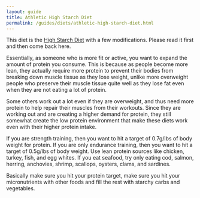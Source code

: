 ```yaml
---
layout: guide
title: Athletic High Starch Diet
permalink: /guides/diets/athletic-high-starch-diet.html
---
```


This diet is the [High Starch Diet](../diets/high-starch-diet.html) with a few modifications.  Please read it first and then come back here.

Essentially, as someone who is more fit or active, you want to expand the amount of protein you consume.  This is because as people become more lean, they actually require more protein to prevent their bodies from breaking down muscle tissue as they lose weight, unlike more overweight people who preserve their muscle tissue quite well as they lose fat even when they are not eating a lot of protein.

Some others work out a lot even if they are overweight, and thus need more protein to help repair their muscles from their workouts.  Since they are working out and are creating a higher demand for protein, they still somewhat create the low protein environment that make these diets work even with their higher protein intake.

If you are strength training, then you want to hit a target of 0.7g/lbs of body weight for protein.  If you are only endurance training, then you want to hit a target of 0.5g/lbs of body weight.  Use lean protein sources like chicken, turkey, fish, and egg whites.   If you eat seafood, try only eating cod, salmon, herring, anchovies, shrimp, scallops, oysters, clams, and sardines.

Basically make sure you hit your protein target, make sure you hit your micronutrients with other foods and fill the rest with starchy carbs and vegetables.
